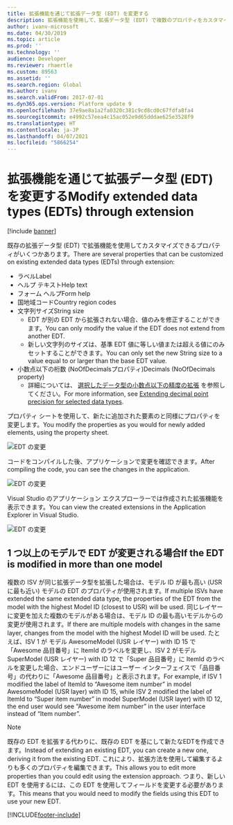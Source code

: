 ```yaml
---
title: 拡張機能を通じて拡張データ型 (EDT) を変更する
description: 拡張機能を使用して、拡張データ型 (EDT) で複数のプロパティをカスタマイズすることができます。
author: ivanv-microsoft
ms.date: 04/30/2019
ms.topic: article
ms.prod: ''
ms.technology: ''
audience: Developer
ms.reviewer: rhaertle
ms.custom: 89563
ms.assetid: ''
ms.search.region: Global
ms.author: ivanv
ms.search.validFrom: 2017-07-01
ms.dyn365.ops.version: Platform update 9
ms.openlocfilehash: 37e9ae8a1a2fa0320c381c9cd8cd0c67fdfa8fa4
ms.sourcegitcommit: e4992c57eea4c15ac052e9d65dddae625e3528f9
ms.translationtype: HT
ms.contentlocale: ja-JP
ms.lasthandoff: 04/07/2021
ms.locfileid: "5866254"
---
```

# <a name="modify-extended-data-types-edts-through-extension"></a><span data-ttu-id="75530-103">拡張機能を通じて拡張データ型 (EDT) を変更する</span><span class="sxs-lookup"><span data-stu-id="75530-103">Modify extended data types (EDTs) through extension</span></span>

[!include [banner](../includes/banner.md)]

<span data-ttu-id="75530-104">既存の拡張データ型 (EDT) で拡張機能を使用してカスタマイズできるプロパティがいくつかあります。</span><span class="sxs-lookup"><span data-stu-id="75530-104">There are several properties that can be customized on existing extended data types (EDTs) through extension:</span></span>
- <span data-ttu-id="75530-105">ラベル</span><span class="sxs-lookup"><span data-stu-id="75530-105">Label</span></span>
- <span data-ttu-id="75530-106">ヘルプ テキスト</span><span class="sxs-lookup"><span data-stu-id="75530-106">Help text</span></span>
- <span data-ttu-id="75530-107">フォーム ヘルプ</span><span class="sxs-lookup"><span data-stu-id="75530-107">Form help</span></span>
- <span data-ttu-id="75530-108">国地域コード</span><span class="sxs-lookup"><span data-stu-id="75530-108">Country region codes</span></span>
- <span data-ttu-id="75530-109">文字列サイズ</span><span class="sxs-lookup"><span data-stu-id="75530-109">String size</span></span> 
    + <span data-ttu-id="75530-110">EDT が別の EDT から拡張されない場合、値のみを修正することができます。</span><span class="sxs-lookup"><span data-stu-id="75530-110">You can only modify the value if the EDT does not extend from another EDT.</span></span>
    + <span data-ttu-id="75530-111">新しい文字列のサイズは、基準 EDT 値に等しい値または超える値にのみセットすることができます。</span><span class="sxs-lookup"><span data-stu-id="75530-111">You can only set the new String size to a value equal to or larger than the base EDT value.</span></span>
- <span data-ttu-id="75530-112">小数点以下の桁数 (NoOfDecimalsプロパティ)</span><span class="sxs-lookup"><span data-stu-id="75530-112">Decimals (NoOfDecimals property)</span></span>
    + <span data-ttu-id="75530-113">詳細については、 [選択したデータ型の小数点以下の精度の拡張](decimal-point-precision.md) を参照してください。</span><span class="sxs-lookup"><span data-stu-id="75530-113">For more information, see [Extending decimal point precision for selected data types](decimal-point-precision.md).</span></span>

<span data-ttu-id="75530-114">プロパティ シートを使用して、新たに追加された要素のと同様にプロパティを変更します。</span><span class="sxs-lookup"><span data-stu-id="75530-114">You modify the properties as you would for newly added elements, using the property sheet.</span></span>

![EDT の変更](media/EDT01.jpg) 
 
<span data-ttu-id="75530-116">コードをコンパイルした後、アプリケーションで変更を確認できます。</span><span class="sxs-lookup"><span data-stu-id="75530-116">After compiling the code, you can see the changes in the application.</span></span>

![EDT の変更](media/EDT02.jpg) 

<span data-ttu-id="75530-118">Visual Studio のアプリケーション エクスプローラーでは作成された拡張機能を表示できます。</span><span class="sxs-lookup"><span data-stu-id="75530-118">You can view the created extensions in the Application Explorer in Visual Studio.</span></span>

![EDT の変更](media/EDT03.jpg) 

## <a name="if-the-edt-is-modified-in-more-than-one-model"></a><span data-ttu-id="75530-120">1 つ以上のモデルで EDT が変更される場合</span><span class="sxs-lookup"><span data-stu-id="75530-120">If the EDT is modified in more than one model</span></span>
<span data-ttu-id="75530-121">複数の ISV が同じ拡張データ型を拡張した場合は、モデル ID が最も高い (USR に最も近い) モデルの EDT のプロパティが使用されます。</span><span class="sxs-lookup"><span data-stu-id="75530-121">If multiple ISVs have extended the same extended data type, the properties of the EDT from the model with the highest Model ID (closest to USR) will be used.</span></span> <span data-ttu-id="75530-122">同じレイヤーに変更を加えた複数のモデルがある場合は、モデル ID の最も高いモデルからの変更が使用されます。</span><span class="sxs-lookup"><span data-stu-id="75530-122">If there are multiple models with changes in the same layer, changes from the model with the highest Model ID will be used.</span></span> <span data-ttu-id="75530-123">たとえば、ISV 1 が モデル AwesomeModel (USR レイヤー) with ID 15 で「Awesome 品目番号」に ItemId のラベルを変更し、ISV 2 がモデル SuperModel (USR レイヤー) with ID 12 で「Super 品目番号」に ItemId のラベルを変更した場合、エンドユーザーにはユーザー インターフェイスで「品目番号」の代わりに「Awesome 品目番号」と表示されます。</span><span class="sxs-lookup"><span data-stu-id="75530-123">For example, if ISV 1 modified the label of ItemId to “Awesome item number” in model AwesomeModel (USR layer) with ID 15, while ISV 2 modified the label of ItemId to “Super item number” in model SuperModel (USR layer) with ID 12, the end user would see “Awesome item number” in the user interface instead of “Item number”.</span></span>

> [!NOTE]
> <span data-ttu-id="75530-124">既存の EDT を拡張する代わりに、既存の EDT を基にして新たなEDTを作成できます。</span><span class="sxs-lookup"><span data-stu-id="75530-124">Instead of extending an existing EDT, you can create a new one, deriving it from the existing EDT.</span></span> <span data-ttu-id="75530-125">これにより、拡張方法を使用して編集するよりも多くのプロパティを編集できます。</span><span class="sxs-lookup"><span data-stu-id="75530-125">This allows you to edit more properties than you could edit using the extension approach.</span></span> <span data-ttu-id="75530-126">つまり、新しい EDT を使用するには、この EDT を使用してフィールドを変更する必要があります。</span><span class="sxs-lookup"><span data-stu-id="75530-126">This means that you would need to modify the fields using this EDT to use your new EDT.</span></span>



[!INCLUDE[footer-include](../../../includes/footer-banner.md)]